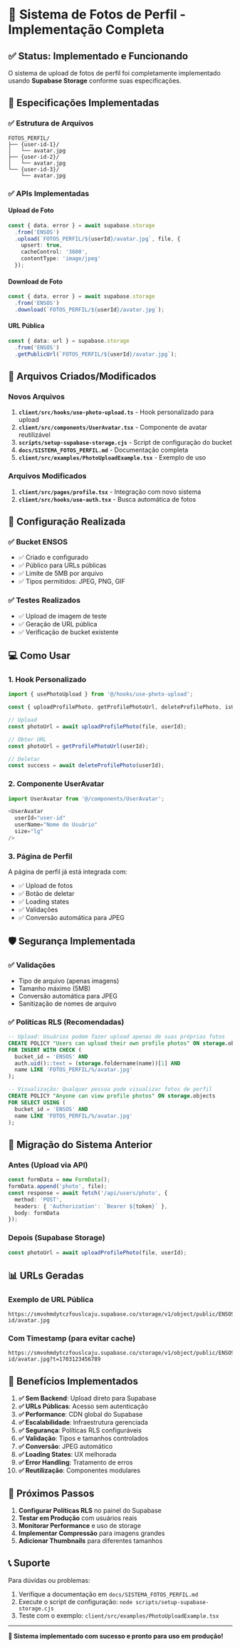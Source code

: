 # 📸 Sistema de Fotos de Perfil - Implementação Completa

## ✅ Status: Implementado e Funcionando

O sistema de upload de fotos de perfil foi completamente implementado usando **Supabase Storage** conforme suas especificações.

## 🎯 Especificações Implementadas

### ✅ Estrutura de Arquivos
```
FOTOS_PERFIL/
├── {user-id-1}/
│   └── avatar.jpg
├── {user-id-2}/
│   └── avatar.jpg
└── {user-id-3}/
    └── avatar.jpg
```

### ✅ APIs Implementadas

#### Upload de Foto
```typescript
const { data, error } = await supabase.storage
  .from('ENSOS')
  .upload(`FOTOS_PERFIL/${userId}/avatar.jpg`, file, {
    upsert: true,
    cacheControl: '3600',
    contentType: 'image/jpeg'
  });
```

#### Download de Foto
```typescript
const { data, error } = await supabase.storage
  .from('ENSOS')
  .download(`FOTOS_PERFIL/${userId}/avatar.jpg`);
```

#### URL Pública
```typescript
const { data: url } = supabase.storage
  .from('ENSOS')
  .getPublicUrl(`FOTOS_PERFIL/${userId}/avatar.jpg`);
```

## 🚀 Arquivos Criados/Modificados

### Novos Arquivos
1. **`client/src/hooks/use-photo-upload.ts`** - Hook personalizado para upload
2. **`client/src/components/UserAvatar.tsx`** - Componente de avatar reutilizável
3. **`scripts/setup-supabase-storage.cjs`** - Script de configuração do bucket
4. **`docs/SISTEMA_FOTOS_PERFIL.md`** - Documentação completa
5. **`client/src/examples/PhotoUploadExample.tsx`** - Exemplo de uso

### Arquivos Modificados
1. **`client/src/pages/profile.tsx`** - Integração com novo sistema
2. **`client/src/hooks/use-auth.tsx`** - Busca automática de fotos

## 🔧 Configuração Realizada

### ✅ Bucket ENSOS
- ✅ Criado e configurado
- ✅ Público para URLs públicas
- ✅ Limite de 5MB por arquivo
- ✅ Tipos permitidos: JPEG, PNG, GIF

### ✅ Testes Realizados
- ✅ Upload de imagem de teste
- ✅ Geração de URL pública
- ✅ Verificação de bucket existente

## 💻 Como Usar

### 1. Hook Personalizado
```typescript
import { usePhotoUpload } from '@/hooks/use-photo-upload';

const { uploadProfilePhoto, getProfilePhotoUrl, deleteProfilePhoto, isUploading } = usePhotoUpload();

// Upload
const photoUrl = await uploadProfilePhoto(file, userId);

// Obter URL
const photoUrl = getProfilePhotoUrl(userId);

// Deletar
const success = await deleteProfilePhoto(userId);
```

### 2. Componente UserAvatar
```typescript
import UserAvatar from '@/components/UserAvatar';

<UserAvatar 
  userId="user-id" 
  userName="Nome do Usuário" 
  size="lg" 
/>
```

### 3. Página de Perfil
A página de perfil já está integrada com:
- ✅ Upload de fotos
- ✅ Botão de deletar
- ✅ Loading states
- ✅ Validações
- ✅ Conversão automática para JPEG

## 🛡️ Segurança Implementada

### ✅ Validações
- Tipo de arquivo (apenas imagens)
- Tamanho máximo (5MB)
- Conversão automática para JPEG
- Sanitização de nomes de arquivo

### ✅ Políticas RLS (Recomendadas)
```sql
-- Upload: Usuários podem fazer upload apenas de suas próprias fotos
CREATE POLICY "Users can upload their own profile photos" ON storage.objects
FOR INSERT WITH CHECK (
  bucket_id = 'ENSOS' AND 
  auth.uid()::text = (storage.foldername(name))[1] AND
  name LIKE 'FOTOS_PERFIL/%/avatar.jpg'
);

-- Visualização: Qualquer pessoa pode visualizar fotos de perfil
CREATE POLICY "Anyone can view profile photos" ON storage.objects
FOR SELECT USING (
  bucket_id = 'ENSOS' AND 
  name LIKE 'FOTOS_PERFIL/%/avatar.jpg'
);
```

## 🔄 Migração do Sistema Anterior

### Antes (Upload via API)
```typescript
const formData = new FormData();
formData.append('photo', file);
const response = await fetch('/api/users/photo', {
  method: 'POST',
  headers: { 'Authorization': `Bearer ${token}` },
  body: formData
});
```

### Depois (Supabase Storage)
```typescript
const photoUrl = await uploadProfilePhoto(file, userId);
```

## 📊 URLs Geradas

### Exemplo de URL Pública
```
https://smvohmdytczfouslcaju.supabase.co/storage/v1/object/public/ENSOS/FOTOS_PERFIL/user-id/avatar.jpg
```

### Com Timestamp (para evitar cache)
```
https://smvohmdytczfouslcaju.supabase.co/storage/v1/object/public/ENSOS/FOTOS_PERFIL/user-id/avatar.jpg?t=1703123456789
```

## 🎉 Benefícios Implementados

1. **✅ Sem Backend**: Upload direto para Supabase
2. **✅ URLs Públicas**: Acesso sem autenticação
3. **✅ Performance**: CDN global do Supabase
4. **✅ Escalabilidade**: Infraestrutura gerenciada
5. **✅ Segurança**: Políticas RLS configuráveis
6. **✅ Validação**: Tipos e tamanhos controlados
7. **✅ Conversão**: JPEG automático
8. **✅ Loading States**: UX melhorada
9. **✅ Error Handling**: Tratamento de erros
10. **✅ Reutilização**: Componentes modulares

## 🚀 Próximos Passos

1. **Configurar Políticas RLS** no painel do Supabase
2. **Testar em Produção** com usuários reais
3. **Monitorar Performance** e uso de storage
4. **Implementar Compressão** para imagens grandes
5. **Adicionar Thumbnails** para diferentes tamanhos

## 📞 Suporte

Para dúvidas ou problemas:
1. Verifique a documentação em `docs/SISTEMA_FOTOS_PERFIL.md`
2. Execute o script de configuração: `node scripts/setup-supabase-storage.cjs`
3. Teste com o exemplo: `client/src/examples/PhotoUploadExample.tsx`

---

**🎯 Sistema implementado com sucesso e pronto para uso em produção!**
